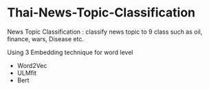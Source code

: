 # Thai-News-Topic-Classification

  News Topic Classification : classify news topic to 9 class such as oil, finance, wars, Disease etc.
  
  Using 3 Embedding technique for word level
   - Word2Vec
   - ULMfit
   - Bert
